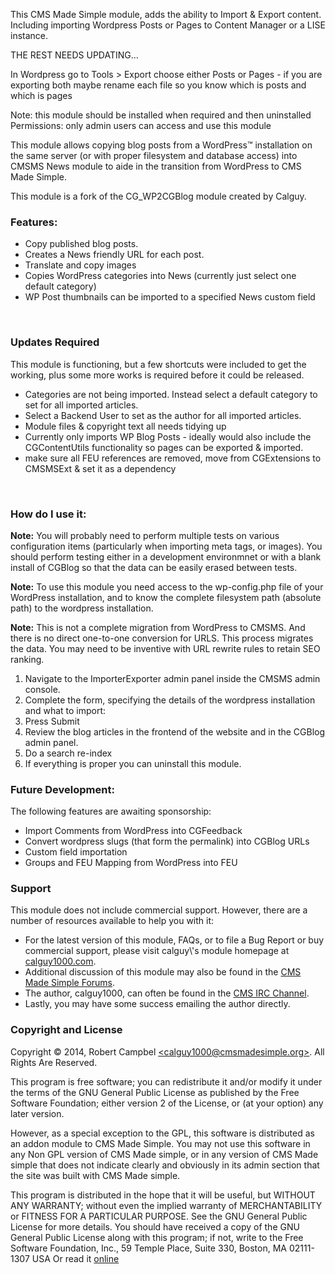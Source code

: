 <p>This CMS Made Simple module, adds the ability to Import & Export content. Including importing Wordpress Posts or Pages to Content Manager or a LISE instance.</p>


<p>THE REST NEEDS UPDATING...</p>

In Wordpress go to Tools > Export
choose either Posts or Pages - if you are exporting both maybe rename each file so you know which is posts and which is pages

Note: this module should be installed when required and then uninstalled 
Permissions: only admin users can access and use this module


<p>This module allows copying blog posts from a WordPress&trade; installation on the same server (or with proper filesystem and database access) into CMSMS News module to aide in the transition from WordPress to CMS Made Simple.</p>
<p>This module is a fork of the CG_WP2CGBlog module created by Calguy.</p>
<h3>Features:</h3>
<ul>
  <li>Copy published blog posts.</li>
  <li>Creates a News friendly URL for each post.</li>
  <li>Translate and copy images</li>
  <li>Copies WordPress categories into News (currently just select one default category)</li>
  <li>WP Post thumbnails can be imported to a specified News custom field</li>
</ul><br>


<h3>Updates Required</h3>
<p>This module is functioning, but a few shortcuts were included to get the working, plus some more works is required before it could be released.</p>
<ul>
  <li>Categories are not being imported. Instead select a default category to set for all imported articles.</li>
  <li>Select a Backend User to set as the author for all imported articles.</li>
  <li>Module files & copyright text all needs tidying up</li>
  <li>Currently only imports WP Blog Posts - ideally would also include the CGContentUtils functionality so pages can be exported & imported.</li>
  <li>make sure all FEU references are removed, move from CGExtensions to CMSMSExt & set it as a dependency</li>
</ul><br>


<h3>How do I use it:</h3>
  <div class="warning">
    <p><strong>Note:</strong> You will probably need to perform multiple tests on various configuration items (particularly when importing meta tags, or images).  You should perform testing either in a development environmnet or with a blank install of CGBlog so that the data can be easily erased between tests.</p>
    <p><strong>Note:</strong> To use this module you need access to the wp-config.php file of your WordPress installation, and to know the complete filesystem path (absolute path) to the wordpress installation.</p>
    <p><strong>Note:</strong> This is not a complete migration from WordPress to CMSMS.  And there is no direct one-to-one conversion for URLS.  This process migrates the data. You may need to be inventive with URL rewrite rules to retain SEO ranking.</p>
  </div>
  <ol>
    <li>Navigate to the ImporterExporter admin panel inside the CMSMS admin console.</li>
    <li>Complete the form, specifying the details of the wordpress installation and what to import:
    </li>
    <li>Press Submit</li>
    <li>Review the blog articles in the frontend of the website and in the CGBlog admin panel.</li>
    <li>Do a search re-index</li>
    <li>If everything is proper you can uninstall this module.</li>
  </ol>

<h3>Future Development:</h3>
  <p>The following features are awaiting sponsorship:</p>
  <ul>
    <li>Import Comments from WordPress into CGFeedback</li>
    <li>Convert wordpress slugs (that form the permalink) into CGBlog URLs</li>
    <li>Custom field importation</li>
    <li>Groups and FEU Mapping from WordPress into FEU</li>
  </ul>

<h3>Support</h3>
<p>This module does not include commercial support. However, there are a number of resources available to help you with it:</p>
<ul>
<li>For the latest version of this module, FAQs, or to file a Bug Report or buy commercial support, please visit calguy\'s
module homepage at <a href="http://calguy1000.com">calguy1000.com</a>.</li>
<li>Additional discussion of this module may also be found in the <a href="http://forum.cmsmadesimple.org">CMS Made Simple Forums</a>.</li>
<li>The author, calguy1000, can often be found in the <a href="irc://irc.freenode.net/#cms">CMS IRC Channel</a>.</li>
<li>Lastly, you may have some success emailing the author directly.</li>
</ul>
<h3>Copyright and License</h3>
<p>Copyright &copy; 2014, Robert Campbel <a href="mailto:calguy1000@cmsmadesimple.org">&lt;calguy1000@cmsmadesimple.org&gt;</a>. All Rights Are Reserved.</p>
<p>This program is free software; you can redistribute it and/or modify
it under the terms of the GNU General Public License as published by
the Free Software Foundation; either version 2 of the License, or
(at your option) any later version.</p>
<p>However, as a special exception to the GPL, this software is distributed
as an addon module to CMS Made Simple.  You may not use this software
in any Non GPL version of CMS Made simple, or in any version of CMS
Made simple that does not indicate clearly and obviously in its admin
section that the site was built with CMS Made simple.</p>
<p>This program is distributed in the hope that it will be useful,
but WITHOUT ANY WARRANTY; without even the implied warranty of
MERCHANTABILITY or FITNESS FOR A PARTICULAR PURPOSE.  See the
GNU General Public License for more details.
You should have received a copy of the GNU General Public License
along with this program; if not, write to the Free Software
Foundation, Inc., 59 Temple Place, Suite 330, Boston, MA 02111-1307 USA
Or read it <a href="http://www.gnu.org/licenses/licenses.html#GPL">online</a></p>
